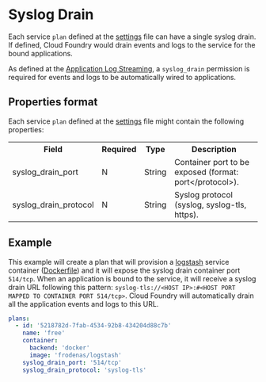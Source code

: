 # Syslog Drain

Each service `plan` defined at the [settings](https://github.com/cloudfoundry-community/cf-containers-broker/blob/master/SETTINGS.md)
file can have a single syslog drain. If defined, Cloud Foundry would drain events and logs to the service for the
bound applications.

As defined at the [Application Log Streaming](http://docs.cloudfoundry.org/services/app-log-streaming.html), a `syslog_drain`
permission is required for events and logs to be automatically wired to applications.

## Properties format

Each service `plan` defined at the [settings](https://github.com/cloudfoundry-community/cf-containers-broker/blob/master/SETTINGS.md)
file might contain the following properties:

<table>
  <tr>
    <th>Field</th>
    <th>Required</th>
    <th>Type</th>
    <th>Description</th>
  </tr>
  <tr>
    <td>syslog_drain_port</td>
    <td>N</td>
    <td>String</td>
    <td>Container port to be exposed (format: port&lt;/protocol&gt;).</td>
  </tr>
  <tr>
    <td>syslog_drain_protocol</td>
    <td>N</td>
    <td>String</td>
    <td>Syslog protocol (syslog, syslog-tls, https).</td>
  </tr>
</table>

## Example

This example will create a plan that will provision a [logstash](http://logstash.net/) service container
([Dockerfile](https://github.com/frodenas/docker-logstash)) and it will expose the syslog drain container port
`514/tcp`. When an application is bound to the service, it will receive a syslog drain URL following this pattern:
`syslog-tls://<HOST IP>:#<HOST PORT MAPPED TO CONTAINER PORT 514/tcp>`. Cloud Foundry will automatically drain all the
application events and logs to this URL.

```yaml
plans:
  - id: '5218782d-7fab-4534-92b8-434204d88c7b'
    name: 'free'
    container:
      backend: 'docker'
      image: 'frodenas/logstash'
    syslog_drain_port: '514/tcp'
    syslog_drain_protocol: 'syslog-tls'
```
